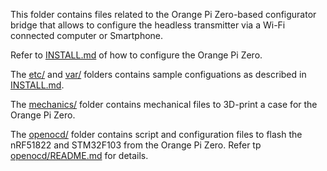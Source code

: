This folder contains files related to the Orange Pi Zero-based configurator bridge that allows to configure the headless transmitter via a Wi-Fi connected computer or Smartphone.

Refer to [INSTALL.md](INSTALL.md) of how to configure the Orange Pi Zero.

The [etc/](etc/) and [var/](var/) folders contains sample configuations as described in [INSTALL.md](INSTALL.md).

The [mechanics/](mechanics/) folder contains mechanical files to 3D-print a case for the Orange Pi Zero.

The [openocd/](openocd/) folder contains script and configuration files to flash the nRF51822 and STM32F103 from the Orange Pi Zero. Refer tp [openocd/README.md](openocd/README.md) for details.

